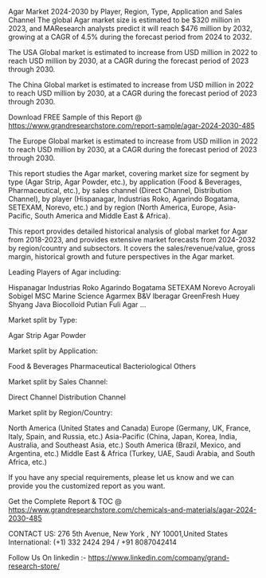 Agar Market 2024-2030 by Player, Region, Type, Application and Sales Channel
The global Agar market size is estimated to be $320 million in 2023, and MAResearch analysts predict it will reach $476 million by 2032, growing at a CAGR of 4.5% during the forecast period from 2024 to 2032.

The USA Global market is estimated to increase from USD million in 2022 to reach USD million by 2030, at a CAGR during the forecast period of 2023 through 2030.

The China Global market is estimated to increase from USD million in 2022 to reach USD million by 2030, at a CAGR during the forecast period of 2023 through 2030.

Download FREE Sample of this Report @ https://www.grandresearchstore.com/report-sample/agar-2024-2030-485

The Europe Global market is estimated to increase from USD million in 2022 to reach USD million by 2030, at a CAGR during the forecast period of 2023 through 2030.

This report studies the Agar market, covering market size for segment by type (Agar Strip, Agar Powder, etc.), by application (Food & Beverages, Pharmaceutical, etc.), by sales channel (Direct Channel, Distribution Channel), by player (Hispanagar, Industrias Roko, Agarindo Bogatama, SETEXAM, Norevo, etc.) and by region (North America, Europe, Asia-Pacific, South America and Middle East & Africa).

This report provides detailed historical analysis of global market for Agar from 2018-2023, and provides extensive market forecasts from 2024-2032 by region/country and subsectors. It covers the sales/revenue/value, gross margin, historical growth and future perspectives in the Agar market.

Leading Players of Agar including:

Hispanagar
Industrias Roko
Agarindo Bogatama
SETEXAM
Norevo
Acroyali
Sobigel
MSC
Marine Science
Agarmex
B&V
Iberagar
GreenFresh
Huey Shyang
Java Biocolloid
Putian Fuli Agar
…

Market split by Type:

Agar Strip
Agar Powder

Market split by Application:

Food & Beverages
Pharmaceutical
Bacteriological
Others

Market split by Sales Channel:

Direct Channel
Distribution Channel

Market split by Region/Country:

North America (United States and Canada)
Europe (Germany, UK, France, Italy, Spain, and Russia, etc.)
Asia-Pacific (China, Japan, Korea, India, Australia, and Southeast Asia, etc.)
South America (Brazil, Mexico, and Argentina, etc.)
Middle East & Africa (Turkey, UAE, Saudi Arabia, and South Africa, etc.)

If you have any special requirements, please let us know and we can provide you the customized report as you want.

Get the Complete Report & TOC @ https://www.grandresearchstore.com/chemicals-and-materials/agar-2024-2030-485

CONTACT US:
276 5th Avenue, New York , NY 10001,United States
International: (+1) 332 2424 294 / +91 8087042414

Follow Us On linkedin :- https://www.linkedin.com/company/grand-research-store/

